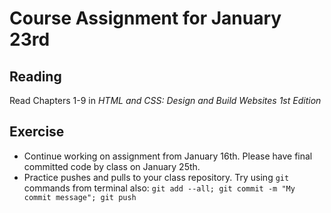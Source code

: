 # Course Assignment for January 23rd

## Reading

Read Chapters 1-9 in *HTML and CSS: Design and Build Websites 1st Edition*

## Exercise

* Continue working on assignment from January 16th. Please have final committed code by class on January 25th.
* Practice pushes and pulls to your class repository. Try using `git` commands from terminal also: `git add --all; git commit -m "My commit message"; git push`

